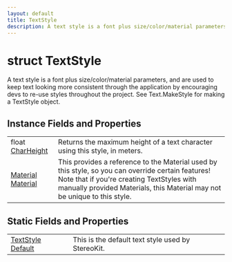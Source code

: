 ```yaml
---
layout: default
title: TextStyle
description: A text style is a font plus size/color/material parameters, and are used to keep text looking more consistent through the application by encouraging devs to re-use styles throughout the project. See Text.MakeStyle for making a TextStyle object.
---
```

# struct TextStyle

A text style is a font plus size/color/material parameters,
and are used to keep text looking more consistent through the
application by encouraging devs to re-use styles throughout the
project. See Text.MakeStyle for making a TextStyle object.

## Instance Fields and Properties

|  |  |
|--|--|
|float [CharHeight]({{site.url}}/Pages/Reference/TextStyle/CharHeight.html)|Returns the maximum height of a text character using this style, in meters.|
|[Material]({{site.url}}/Pages/Reference/Material.html) [Material]({{site.url}}/Pages/Reference/TextStyle/Material.html)|This provides a reference to the Material used by this style, so you can override certain features! Note that if you're creating TextStyles with manually provided Materials, this Material may not be unique to this style.|

## Static Fields and Properties

|  |  |
|--|--|
|[TextStyle]({{site.url}}/Pages/Reference/TextStyle.html) [Default]({{site.url}}/Pages/Reference/TextStyle/Default.html)|This is the default text style used by StereoKit.|

